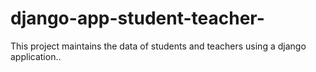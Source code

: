 # django-app-student-teacher-
This project maintains the data of students and teachers using a django application..
